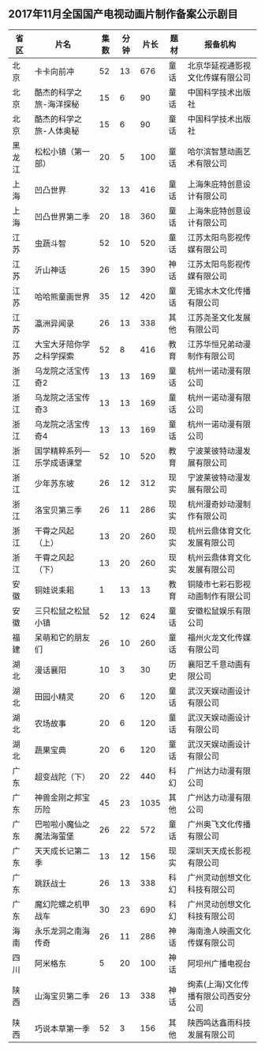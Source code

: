 ## 2017年11月全国国产电视动画片制作备案公示剧目
 省区 | 片名 | 集数 | 分钟 | 片长 | 题材 | 报备机构 
---|---|---|---|---|---|---
 北京 | 卡卡向前冲 | 52 | 13 | 676 | 童话 | 北京华延视通影视文化传媒有限公司 
 北京 | 酷杰的科学之旅-海洋探秘 | 15 | 6 | 90 | 童话 | 中国科学技术出版社 
 北京 | 酷杰的科学之旅-人体奥秘 | 15 | 6 | 90 | 童话 | 中国科学技术出版社 
 黑龙江 | 松松小镇（第一部） | 20 | 5 | 100 | 童话 | 哈尔滨智慧动画艺术有限公司 
 上海 | 凹凸世界 | 32 | 13 | 416 | 童话 | 上海朱庇特创意设计有限公司 
 上海 | 凹凸世界第二季 | 20 | 18 | 360 | 童话 | 上海朱庇特创意设计有限公司 
 江苏 | 虫蔬斗智 | 52 | 10 | 520 | 童话 | 江苏太阳鸟影视传媒有限公司 
 江苏 | 沂山神话 | 26 | 15 | 390 | 神话 | 江苏太阳鸟影视传媒有限公司 
 江苏 | 哈哈熊童画世界 | 35 | 12 | 420 | 童话 | 无锡水木文化传播有限公司 
 江苏 | 瀛洲异闻录 | 26 | 13 | 338 | 其他 | 江苏尧圣文化发展有限公司 
 江苏 | 大宝大牙陪你学之科学探索 | 52 | 8 | 416 | 教育 | 江苏华恒兄弟动漫制作有限公司 
 浙江 | 乌龙院之活宝传奇2 | 13 | 13 | 169 | 童话 | 杭州一诺动漫有限公司 
 浙江 | 乌龙院之活宝传奇3 | 13 | 13 | 169 | 童话 | 杭州一诺动漫有限公司 
 浙江 | 乌龙院之活宝传奇4 | 13 | 13 | 169 | 童话 | 杭州一诺动漫有限公司 
 浙江 | 国学精粹系列—乐学成语课堂 | 52 | 10 | 520 | 教育 | 宁波莱彼特动漫发展有限公司 
 浙江 | 少年苏东坡 | 26 | 12 | 312 | 现实 | 宁波莱彼特动漫发展有限公司 
 浙江 | 洛宝贝第三季 | 26 | 11 | 286 | 现实 | 杭州漫奇妙动漫制作有限公司 
 浙江 | 干霄之风起（上） | 13 | 20 | 260 | 现实 | 杭州云鼎体育文化发展有限公司 
 浙江 | 干霄之风起（下） | 13 | 20 | 260 | 现实 | 杭州云鼎体育文化发展有限公司 
 安徽 | 铜娃说耒耜 | 1 | 13 | 13 | 教育 | 铜陵市七彩石影视动画制作有限公司 
 安徽 | 三只松鼠之松鼠小镇 | 52 | 12 | 624 | 童话 | 安徽松鼠娱乐有限公司 
 福建 | 呆萌和它的朋友们 | 26 | 10 | 260 | 童话 | 福州火龙文化传媒有限公司 
 湖北 | 漫话襄阳 | 10 | 3 | 30 | 历史 | 襄阳艺千意动画有限公司 
 湖北 | 田园小精灵 | 20 | 6 | 120 | 童话 | 武汉天娱动画设计有限公司 
 湖北 | 农场故事 | 20 | 6 | 120 | 童话 | 武汉天娱动画设计有限公司 
 湖北 | 蔬果宝典 | 20 | 6 | 120 | 童话 | 武汉天娱动画设计有限公司 
 广东 | 超变战陀（下） | 20 | 22 | 440 | 科幻 | 广州达力动漫有限公司 
 广东 | 神兽金刚之邦宝历险 | 45 | 23 | 1035 | 其他 | 广州达力动漫有限公司 
 广东 | 巴啦啦小魔仙之魔法海萤堡 | 26 | 22 | 572 | 童话 | 广州奥飞文化传播有限公司 
 广东 | 天天成长记第二季 | 13 | 12 | 156 | 现实 | 深圳天天成长影视有限公司 
 广东 | 跳跃战士 | 26 | 13 | 338 | 科幻 | 广州灵动创想文化科技有限公司 
 广东 | 魔幻陀螺之机甲战车 | 30 | 23 | 690 | 科幻 | 广州灵动创想文化科技有限公司 
 海南 | 永乐龙洞之南海传奇 | 26 | 11 | 286 | 神话 | 海南渔人映画文化传媒有限公司 
 四川 | 阿米格东 | 5 | 20 | 100 | 神话 | 阿坝州广播电视台 
 陕西 | 山海宝贝第二季 | 26 | 13 | 338 | 神话 | 绚素(上海)文化传播有限公司西安分公司 
 陕西 | 巧说本草第一季 | 52 | 3 | 156 | 其他 | 陕西鸣达鑫雨科技发展有限公司 